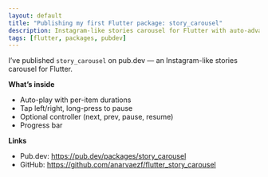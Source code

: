 ```yaml
---
layout: default
title: "Publishing my first Flutter package: story_carousel"
description: Instagram-like stories carousel for Flutter with auto-advance, gestures and progress indicators.
tags: [flutter, packages, pubdev]
---
```


I’ve published `story_carousel` on pub.dev — an Instagram-like stories carousel for Flutter.

**What’s inside**
- Auto-play with per-item durations
- Tap left/right, long-press to pause
- Optional controller (next, prev, pause, resume)
- Progress bar

**Links**
- Pub.dev: https://pub.dev/packages/story_carousel  
- GitHub: https://github.com/anarvaezf/flutter_story_carousel
